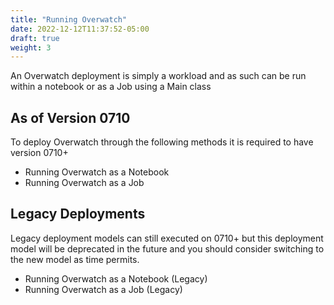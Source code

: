 ```yaml
---
title: "Running Overwatch"
date: 2022-12-12T11:37:52-05:00
draft: true
weight: 3
---
```


An Overwatch deployment is simply a workload and as such can be run within a notebook or as a Job using a Main class

## As of Version 0710
To deploy Overwatch through the following methods it is required to have version 0710+
* Running Overwatch as a Notebook
* Running Overwatch as a Job

## Legacy Deployments
Legacy deployment models can still executed on 0710+ but this deployment model will be deprecated in the future 
and you should consider switching to the new model as time permits.
* Running Overwatch as a Notebook (Legacy)
* Running Overwatch as a Job (Legacy)